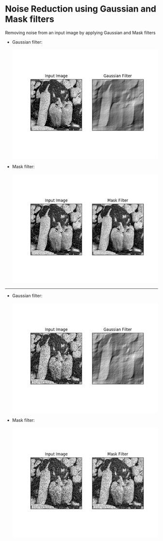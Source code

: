 # Noise Reduction using Gaussian and Mask filters

Removing noise from an input image by applying Gaussian and Mask filters

  - Gaussian filter:<br><br>
![1_gaussian](/noise_reduction_3/img/1_gaussian.jpg)

  - Mask filter:<br><br>
![1_mask](/noise_reduction_3/img/1_mask.jpg)

---

  - Gaussian filter:<br><br>
![2_gaussian](/noise_reduction_3/img/2_gaussian.jpg)

  - Mask filter:<br><br>
![2_mask](/noise_reduction_3/img/2_mask.jpg)
